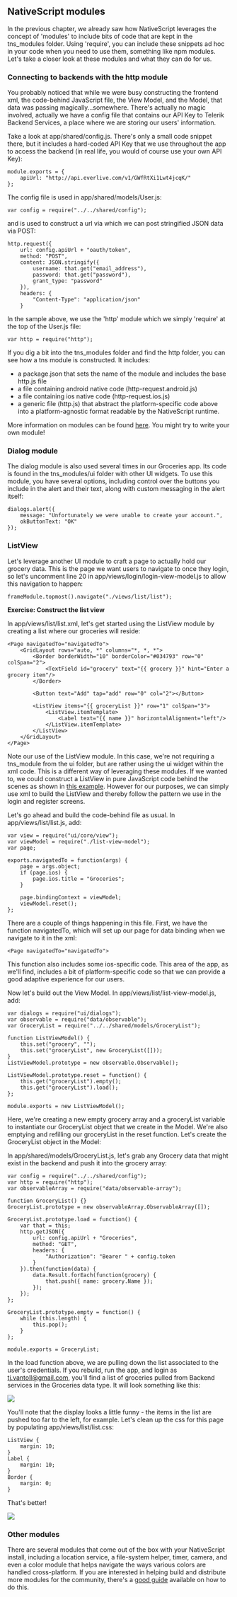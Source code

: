 ## NativeScript modules

In the previous chapter, we already saw how NativeScript leverages the concept of 'modules' to include bits of code that are kept in the tns_modules folder. Using 'require', you can include these snippets ad hoc in your code when you need to use them, something like npm modules. Let's take a closer look at these modules and what they can do for us.

### Connecting to backends with the http module

You probably noticed that while we were busy constructing the frontend xml, the code-behind JavaScript file, the View Model, and the Model, that data was passing magically...somewhere. There's actually no magic involved, actually we have a config file that contains our API Key to Telerik Backend Services, a place where we are storing our users' information.

Take a look at app/shared/config.js. There's only a small code snippet there, but it includes a hard-coded API Key that we use throughout the app to access the backend (in real life, you would of course use your own API Key):

```
module.exports = {
	apiUrl: "http://api.everlive.com/v1/GWfRtXi1Lwt4jcqK/"
};
```

The config file is used in app/shared/models/User.js:

```
var config = require("../../shared/config");
```

and is used to construct a url via which we can post stringified JSON data via POST:

```
http.request({
	url: config.apiUrl + "oauth/token",
	method: "POST",
	content: JSON.stringify({
		username: that.get("email_address"),
		password: that.get("password"),
		grant_type: "password"
	}),
	headers: {
		"Content-Type": "application/json"
	}
```

In the sample above, we use the 'http' module which we simply 'require' at the top of the User.js file:

```
var http = require("http");
```

If you dig a bit into the tns_modules folder and find the http folder, you can see how a tns module is constructed. It includes:
- a package.json that sets the name of the module and includes the base http.js file
- a file containing android native code (http-request.android.js) 
- a file containing ios native code (http-request.ios.js)
- a generic file (http.js) that abstract the platform-specific code above into a platform-agnostic format readable by the NativeScript runtime.

More information on modules can be found [here](http://developer.telerik.com/featured/nativescript-works/). You might try to write your own module!


### Dialog module

The dialog module is also used several times in our Groceries app. Its code is found in the tns_modules/ui folder with other UI widgets. To use this module, you have several options, including control over the buttons you include in the alert and their text, along with custom messaging in the alert itself:

```
dialogs.alert({
	message: "Unfortunately we were unable to create your account.",
	okButtonText: "OK"
});
```

### ListView

Let's leverage another UI module to craft a page to actually hold our grocery data. This is the page we want users to navigate to once they login, so let's uncomment line 20 in app/views/login/login-view-model.js to allow this navigation to happen:

```
frameModule.topmost().navigate("./views/list/list");
```

**Exercise: Construct the list view**

In app/views/list/list.xml, let's get started using the ListView module by creating a list where our groceries will reside:

```
<Page navigatedTo="navigatedTo">
	<GridLayout rows="auto, *" columns="*, *, *">
		<Border borderWidth="10" borderColor="#034793" row="0" colSpan="2">
			<TextField id="grocery" text="{{ grocery }}" hint="Enter a grocery item"/>
		</Border>

		<Button text="Add" tap="add" row="0" col="2"></Button>

		<ListView items="{{ groceryList }}" row="1" colSpan="3">
			<ListView.itemTemplate>
				<Label text="{{ name }}" horizontalAlignment="left"/>
			</ListView.itemTemplate>
		</ListView>
	</GridLayout>
</Page>
```

Note our use of the ListView module. In this case, we're not requiring a tns_module from the ui folder, but are rather using the ui widget within the xml code. This is a different way of leveraging these modules. If we wanted to, we could construct a ListView in pure JavaScript code behind the scenes as shown in [this example](http://docs.nativescript.org/ApiReference/ui/list-view/HOW-TO.html). However for our purposes, we can simply use xml to build the ListView and thereby follow the pattern we use in the login and register screens.


Let's go ahead and build the code-behind file as usual. In app/views/list/list.js, add:

```
var view = require("ui/core/view");
var viewModel = require("./list-view-model");
var page;

exports.navigatedTo = function(args) {
	page = args.object;
	if (page.ios) {
		page.ios.title = "Groceries";
	}

	page.bindingContext = viewModel;
	viewModel.reset();
};
```

There are a couple of things happening in this file. First, we have the function navigatedTo, which will set up our page for data binding when we navigate to it in the xml:

```
<Page navigatedTo="navigatedTo">
```

This function also includes some ios-specific code. This area of the app, as we'll find, includes a bit of platform-specific code so that we can provide a good adaptive experience for our users.

Now let's build out the View Model. In app/views/list/list-view-model.js, add:

```
var dialogs = require("ui/dialogs");
var observable = require("data/observable");
var GroceryList = require("../../shared/models/GroceryList");

function ListViewModel() {
	this.set("grocery", "");
	this.set("groceryList", new GroceryList([]));
}
ListViewModel.prototype = new observable.Observable();

ListViewModel.prototype.reset = function() {
	this.get("groceryList").empty();
	this.get("groceryList").load();
};

module.exports = new ListViewModel();
```

Here, we're creating a new empty grocery array and a groceryList variable to instantiate our GroceryList object that we create in the Model. We're also emptying and refilling our groceryList in the reset function. Let's create the GroceryList object in the Model:

In app/shared/models/GroceryList.js, let's grab any Grocery data that might exist in the backend and push it into the grocery array:

```
var config = require("../../shared/config");
var http = require("http");
var observableArray = require("data/observable-array");

function GroceryList() {}
GroceryList.prototype = new observableArray.ObservableArray([]);

GroceryList.prototype.load = function() {
	var that = this;
	http.getJSON({
		url: config.apiUrl + "Groceries",
		method: "GET",
		headers: {
			"Authorization": "Bearer " + config.token
		}
	}).then(function(data) {
		data.Result.forEach(function(grocery) {
			that.push({ name: grocery.Name });
		});
	});
};

GroceryList.prototype.empty = function() {
	while (this.length) {
		this.pop();
	}
};

module.exports = GroceryList;
```
In the load function above, we are pulling down the list associated to the user's credentials. If you rebuild, run the app, and login as tj.vantoll@gmail.com, you'll find a list of groceries pulled from Backend services in the Groceries data type. It will look something like this:

<img src="images/list-view-1.png"/>

You'll note that the display looks a little funny - the items in the list are pushed too far to the left, for example. Let's clean up the css for this page by populating app/views/list/list.css:

```
ListView {
	margin: 10;
}
Label {
	margin: 10;
}
Border {
	margin: 0;
}
```

That's better!

<img src="images/list-view-2.png"/>

### Other modules

There are several modules that come out of the box with your NativeScript install, including a location service, a file-system helper, timer, camera, and even a color module that helps navigate the ways various colors are handled cross-platform. If you are interested in helping build and distribute more modules for the community, there's a [good guide](http://developer.telerik.com/featured/building-your-own-nativescript-modules-for-npm/) available on how to do this.

